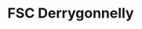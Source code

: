 ---
title: "FSC Derrygonnelly"
address: "Creamery St, Derrygonnelly, Enniskillen, Co. Fermanagh BT93 6HW"
tel: "028 6864 1673"
county: "Fermanagh"
category: "Bedandbreakfasts"
type: "Content"
lat: "54.418067"
lng: "-7.81762"
---